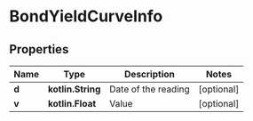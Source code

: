 
# BondYieldCurveInfo

## Properties
Name | Type | Description | Notes
------------ | ------------- | ------------- | -------------
**d** | **kotlin.String** | Date of the reading |  [optional]
**v** | **kotlin.Float** | Value |  [optional]



